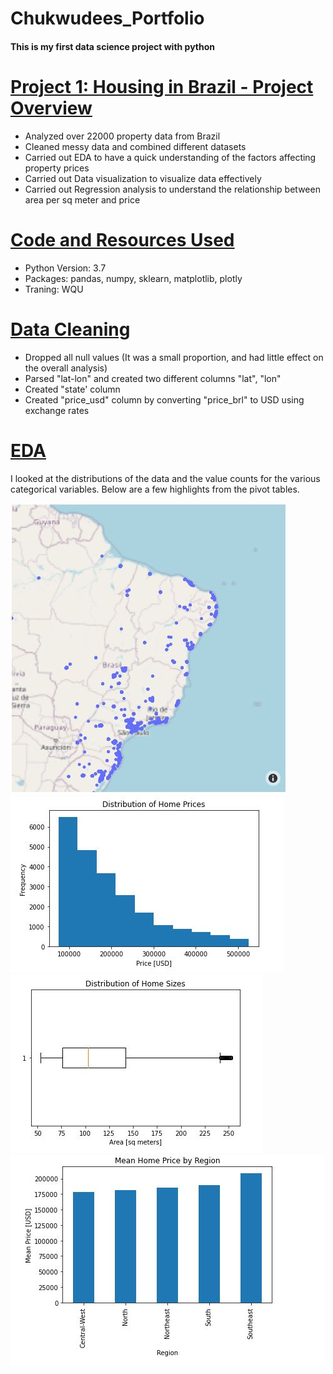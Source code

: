 # Chukwudees_Portfolio
#### This is my first data science project with python

# [Project 1: Housing in Brazil - Project Overview](https://github.com/Cidowu/Chukwudees_Portfolio) 
* Analyzed over 22000 property data from Brazil
* Cleaned messy data and combined different datasets
* Carried out EDA to have a quick understanding of the factors affecting property prices
* Carried out Data visualization to visualize data effectively
* Carried out Regression analysis to understand the relationship between area per sq meter and price


# [Code and Resources Used](https://github.com/Cidowu/Chukwudees_Portfolio)
* Python Version: 3.7
* Packages: pandas, numpy, sklearn, matplotlib, plotly
* Traning: WQU


# [Data Cleaning](https://github.com/Cidowu/Chukwudees_Portfolio)
* Dropped all null values (It was a small proportion, and had little effect on the overall analysis)
* Parsed "lat-lon" and created two different columns "lat", "lon"
* Created "state' column 
* Created "price_usd" column by converting "price_brl" to USD using exchange rates


# [EDA](https://github.com/Cidowu/Chukwudees_Portfolio)
I looked at the distributions of the data and the value counts for the various categorical variables. 
Below are a few highlights from the pivot tables.

![](https://raw.githubusercontent.com/Cidowu/Chukwudees_Portfolio/c5ba059f6c51a1a6b60ac9cc6e3e1f5236b91790/Images/MAP.JPG)
![](https://raw.githubusercontent.com/Cidowu/Chukwudees_Portfolio/c5ba059f6c51a1a6b60ac9cc6e3e1f5236b91790/Images/HIST%201.JPG)
![](https://raw.githubusercontent.com/Cidowu/Chukwudees_Portfolio/c5ba059f6c51a1a6b60ac9cc6e3e1f5236b91790/Images/BOXPLOT.JPG)
![](https://raw.githubusercontent.com/Cidowu/Chukwudees_Portfolio/c5ba059f6c51a1a6b60ac9cc6e3e1f5236b91790/Images/BAR.JPG)
